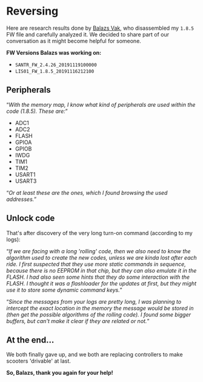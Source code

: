 # Reversing

Here are research results done by [Balazs Vak](mailto:vakbalazs@gmail.com), who disassembled my `1.8.5` FW file and carefully analyzed it. We decided to share part of our conversation as it might become helpful for someone.

**FW Versions Balazs was working on:**
- `SANTR_FW_2.4.26_20191119100000`
- `LIS01_FW_1.8.5_20191116212100`


## Peripherals

“_With the memory map, I know what kind of peripherals are used within the code (1.8.5). These are:_”
- ADC1
- ADC2
- FLASH
- GPIOA
- GPIOB
- IWDG
- TIM1
- TIM2
- USART1
- USART3

“_Or at least these are the ones, which I found browsing the used addresses._”


## Unlock code

That's after discovery of the very long turn-on command (according to my logs):

“_If we are facing with a long 'rolling' code, then we also need to know the algorithm used to create the new codes, unless we are kinda lost after each ride. I first suspected that they use more static commands in sequence, because there is no EEPROM in that chip, but they can also emulate it in the FLASH. I had also seen some hints that they do some interaction with the FLASH. I thought it was a flashloader for the updates at first, but they might use it to store some dynamic command keys._”

“_Since the messages from your logs are pretty long, I was planning to intercept the exact location in the memory the message would be stored in (then get the possible algorithms of the rolling code). I found some bigger buffers, but can't make it clear if they are related or not._”


## At the end...

We both finally gave up, and we both are replacing controllers to make scooters 'drivable' at last.

**So, Balazs, thank you again for your help!**
